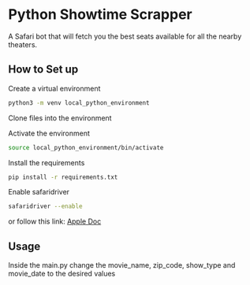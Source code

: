 # Python Showtime Scrapper

A Safari bot that will fetch you the best seats available for all the nearby theaters.

## How to Set up

Create a virtual environment
```bash
python3 -m venv local_python_environment
```

Clone files into the environment

Activate the environment
```bash
source local_python_environment/bin/activate
```

Install the requirements
```bash
pip install -r requirements.txt
```

Enable safaridriver
```bash
safaridriver --enable
```
or follow this link: [Apple Doc](https://developer.apple.com/documentation/webkit/testing_with_webdriver_in_safari)

## Usage
Inside the main.py change the movie_name, zip_code, show_type and movie_date to the desired values

